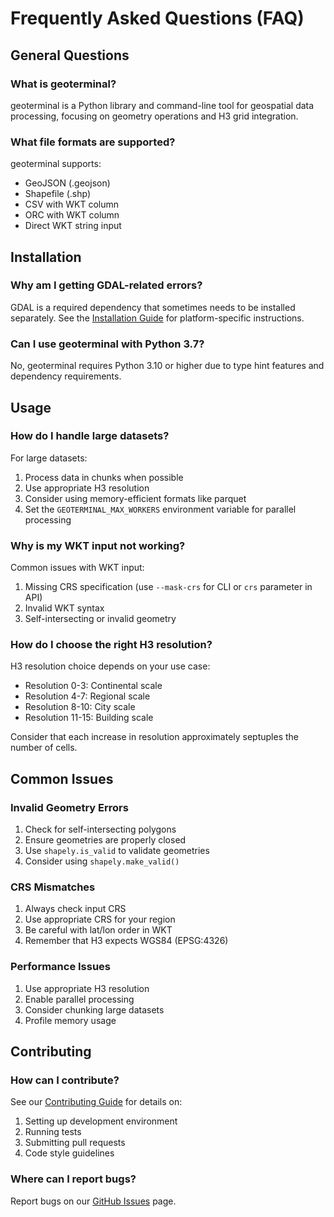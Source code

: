 # Frequently Asked Questions (FAQ)

## General Questions

### What is geoterminal?
geoterminal is a Python library and command-line tool for geospatial data processing, focusing on geometry operations and H3 grid integration.

### What file formats are supported?
geoterminal supports:
- GeoJSON (.geojson)
- Shapefile (.shp)
- CSV with WKT column
- ORC with WKT column
- Direct WKT string input

## Installation

### Why am I getting GDAL-related errors?
GDAL is a required dependency that sometimes needs to be installed separately. See the [Installation Guide](installation.md) for platform-specific instructions.

### Can I use geoterminal with Python 3.7?
No, geoterminal requires Python 3.10 or higher due to type hint features and dependency requirements.

## Usage

### How do I handle large datasets?
For large datasets:

1. Process data in chunks when possible
2. Use appropriate H3 resolution
3. Consider using memory-efficient formats like parquet
4. Set the `GEOTERMINAL_MAX_WORKERS` environment variable for parallel processing

### Why is my WKT input not working?
Common issues with WKT input:

1. Missing CRS specification (use `--mask-crs` for CLI or `crs` parameter in API)
2. Invalid WKT syntax
3. Self-intersecting or invalid geometry

### How do I choose the right H3 resolution?
H3 resolution choice depends on your use case:

- Resolution 0-3: Continental scale
- Resolution 4-7: Regional scale
- Resolution 8-10: City scale
- Resolution 11-15: Building scale

Consider that each increase in resolution approximately septuples the number of cells.

## Common Issues

### Invalid Geometry Errors

1. Check for self-intersecting polygons
2. Ensure geometries are properly closed
3. Use `shapely.is_valid` to validate geometries
4. Consider using `shapely.make_valid()`

### CRS Mismatches

1. Always check input CRS
2. Use appropriate CRS for your region
3. Be careful with lat/lon order in WKT
4. Remember that H3 expects WGS84 (EPSG:4326)

### Performance Issues

1. Use appropriate H3 resolution
2. Enable parallel processing
3. Consider chunking large datasets
4. Profile memory usage

## Contributing

### How can I contribute?
See our [Contributing Guide](contributing.md) for details on:

1. Setting up development environment
2. Running tests
3. Submitting pull requests
4. Code style guidelines

### Where can I report bugs?
Report bugs on our [GitHub Issues](https://github.com/jeronimoluza/geoterminal/issues) page.
